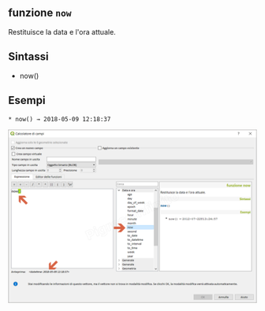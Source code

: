 ## funzione `now`

Restituisce la data e l'ora attuale.

## Sintassi

* now()

## Esempi
```
* now() → 2018-05-09 12:18:37
```

![](/img/data_e_ora/now1.png)